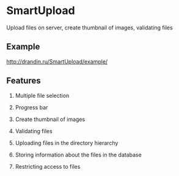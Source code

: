 # SmartUpload
Upload files on server, сreate thumbnail of images, validating files

<h2>Example</h2>

http://drandin.ru/SmartUpload/example/

<h2>Features</h2>

1.	Multiple file selection
2.	Progress bar
3.	Create thumbnail of images
4.	Validating files
5.	Uploading files in the directory hierarchy
6.	Storing information about the files in the database
7.	Restricting access to files

    <?php echo "";
